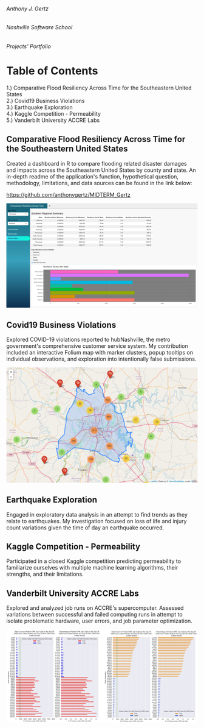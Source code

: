 ###### Anthony J. Gertz
###### Nashville Software School
###### Projects' Portfolio

# Table of Contents

1.) Comparative Flood Resiliency Across Time for the Southeastern United States<br>
2.) Covid19 Business Violations<br>
3.) Earthquake Exploration<br>
4.) Kaggle Competition - Permeability<br>
5.) Vanderbilt University ACCRE Labs<br>

## Comparative Flood Resiliency Across Time for the Southeastern United States
Created a dashboard in R to compare flooding related disaster damages and impacts across the Southeastern United States by county and state. An in-depth readme of the application's function, hypothetical question, methodology, limitations, and data sources can be found in the link below: 

https://github.com/anthonygertz/MIDTERM_Gertz

![IMAGE1](https://github.com/anthonygertz/Portfolio/blob/7c49b04f71094a20b881d536b9382eb976bfbb03/Midterm.PNG)

## Covid19 Business Violations
Explored COVID-19 violations reported to hubNashville, the metro government's comprehensive customer service system. My contribution included an interactive Folium map with marker clusters, popup tooltips on individual observations, and exploration into intentionally false submissions.  

![IMAGE2](https://github.com/anthonygertz/Portfolio/blob/c2713c676d9272deb06a911b610225a1e0e1b67e/covid.png)

## Earthquake Exploration
Engaged in exploratory data analysis in an attempt to find trends as they relate to earthquakes. My investigation focused on loss of life and injury count variations given the time of day an earthquake occurred. 



## Kaggle Competition - Permeability
Participated in a closed Kaggle competition predicting permeability to familiarize ourselves with multiple machine learning algorithms, their strengths, and their limitations. 



## Vanderbilt University ACCRE Labs
Explored and analyzed job runs on ACCRE's supercomputer. Assessed variations between successful and failed computing runs in attempt to isolate problematic hardware, user errors, and job parameter optimization. 

![IMAGE5](https://github.com/anthonygertz/Portfolio/blob/c2713c676d9272deb06a911b610225a1e0e1b67e/accre.png)